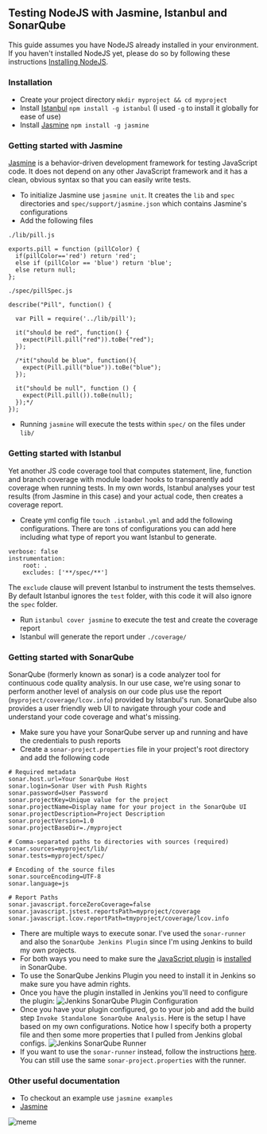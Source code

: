 ## Testing NodeJS with Jasmine, Istanbul and SonarQube
This guide assumes you have NodeJS already installed in your environment. If you haven't installed NodeJS yet, please do so by following
these instructions [Installing NodeJS](https://nodejs.org/en/download/package-manager/).

### Installation
* Create your project directory `mkdir myproject && cd myproject`
* Install [Istanbul](https://github.com/yahoo/istanbul) `npm install -g istanbul` (I used `-g` to install it globally for ease of use)
* Install [Jasmine](https://www.npmjs.com/package/jasmine) `npm install -g jasmine`

### Getting started with Jasmine
[Jasmine](http://jasmine.github.io/2.4/introduction.html) is a behavior-driven development framework for testing JavaScript code. It does not depend on any other JavaScript framework and it has a clean, obvious syntax so that you can easily write tests. 
* To initialize Jasmine use `jasmine unit`. It creates the `lib` and `spec` directories and `spec/support/jasmine.json` 
which contains Jasmine's configurations
* Add the following files

`./lib/pill.js`
```
exports.pill = function (pillColor) {
  if(pillColor=='red') return 'red';
  else if (pillColor == 'blue') return 'blue';
  else return null;
};
```
`./spec/pillSpec.js`
```
describe("Pill", function() {

  var Pill = require('../lib/pill');
  
  it("should be red", function() {
    expect(Pill.pill("red")).toBe("red");
  });
  
  /*it("should be blue", function(){
    expect(Pill.pill("blue")).toBe("blue");
  });
  
  it("should be null", function () {
    expect(Pill.pill()).toBe(null);
  });*/
});
```
* Running `jasmine` will execute the tests within `spec/` on the files under `lib/`

### Getting started with Istanbul
Yet another JS code coverage tool that computes statement, line, function and branch coverage with module loader hooks to transparently add coverage when running tests. In my own words, Istanbul analyses your test results (from Jasmine in this case) and your actual code, then creates a coverage report.
* Create yml config file `touch .istanbul.yml` and add the following configurations. There are tons of configurations you can add here including what type of report you want Istanbul to generate.
```
verbose: false
instrumentation:
    root: .
    excludes: ['**/spec/**']

```
The `exclude` clause will prevent Istanbul to instrument the tests themselves. By default Istanbul ignores the `test` folder, with this code it will also ignore the `spec` folder.
* Run `istanbul cover jasmine` to execute the test and create the coverage report
* Istanbul will generate the report under `./coverage/`

### Getting started with SonarQube
SonarQube (formerly known as sonar) is a code analyzer tool for continuous code quality analysis. In our use case, we're using sonar to perform another level of analysis on our code plus use the report (`myproject/coverage/lcov.info`) provided by Istanbul's run. SonarQube also provides a user friendly web UI to navigate through your code and understand your code coverage and what's missing.
* Make sure you have your SonarQube server up and running and have the credentials to push reports
* Create a `sonar-project.properties` file in your project's root directory and add the following code
```
# Required metadata
sonar.host.url=Your SonarQube Host
sonar.login=Sonar User with Push Rights
sonar.password=User Password
sonar.projectKey=Unique value for the project
sonar.projectName=Display name for your project in the SonarQube UI
sonar.projectDescription=Project Description
sonar.projectVersion=1.0
sonar.projectBaseDir=./myproject

# Comma-separated paths to directories with sources (required)
sonar.sources=myproject/lib/
sonar.tests=myproject/spec/

# Encoding of the source files
sonar.sourceEncoding=UTF-8
sonar.language=js

# Report Paths
sonar.javascript.forceZeroCoverage=false
sonar.javascript.jstest.reportsPath=myproject/coverage
sonar.javascript.lcov.reportPath=tmyproject/coverage/lcov.info
```
* There are multiple ways to execute sonar. I've used the `sonar-runner` and also the `SonarQube Jenkins Plugin` since I'm using Jenkins to build my own projects.
* For both ways you need to make sure the [JavaScript plugin](http://docs.sonarqube.org/display/PLUG/JavaScript+Plugin) is [installed](http://docs.sonarqube.org/display/SONAR/Installing+a+Plugin) in SonarQube.
* To use the SonarQube Jenkins Plugin you need to install it in Jenkins so make sure you have admin rights.
* Once you have the plugin installed in Jenkins you'll need to configure the plugin:
![Jenkins SonarQube Plugin Configuration](http://i.imgur.com/t1CLlPz.png?1)
* Once you have your plugin configured, go to your job and add the build step `Invoke Standalone SonarQube Analysis`. Here is the setup I have based on my own configurations. Notice how I specify both a property file and then some more properties that I pulled from Jenkins global configs. 
![Jenkins SonarQube Runner](http://i.imgur.com/t1CLlPz.png?1)
* If you want to use the `sonar-runner` instead, follow the instructions [here](http://docs.sonarqube.org/display/SCAN/Analyzing+with+SonarQube+Scanner). You can still use the same `sonar-project.properties` with the runner.

### Other useful documentation
* To checkout an example use `jasmine examples`
* [Jasmine](http://jasmine.github.io/2.1/node.html)

![meme](http://www.daedtech.com/wp-content/uploads/2012/12/TestAllTheThings.jpg)
